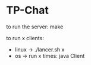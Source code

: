 # TP-Chat

to run the server: make

to run x clients:
* linux -> ./lancer.sh x
* os -> run x times: java Client

